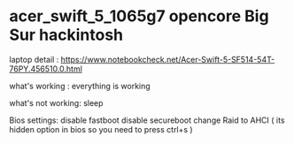 # acer_swift_5_1065g7 opencore Big Sur hackintosh
laptop detail :
https://www.notebookcheck.net/Acer-Swift-5-SF514-54T-76PY.456510.0.html

what's working :
everything is working

what's not working:
sleep

Bios settings:
disable fastboot
disable secureboot
change Raid to AHCI ( its hidden option in bios so you need to press ctrl+s )



